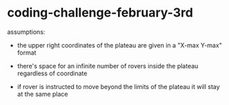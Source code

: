 # coding-challenge-february-3rd

assumptions:

- the upper right coordinates of the plateau are given in a "X-max Y-max" format

- there's space for an infinite number of rovers inside the plateau regardless of coordinate

- if rover is instructed to move beyond the limits of the plateau it will stay at the same place